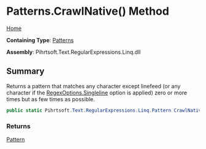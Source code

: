 # Patterns\.CrawlNative\(\) Method

[Home](../../../../../../README.md)

**Containing Type**: [Patterns](../README.md)

**Assembly**: Pihrtsoft\.Text\.RegularExpressions\.Linq\.dll

## Summary

Returns a pattern that matches any character except linefeed \(or any character if the [RegexOptions.Singleline](https://docs.microsoft.com/en-us/dotnet/api/system.text.regularexpressions.regexoptions.singleline) option is applied\) zero or more times but as few times as possible\.

```csharp
public static Pihrtsoft.Text.RegularExpressions.Linq.Pattern CrawlNative()
```

### Returns

[Pattern](../../Pattern/README.md)

